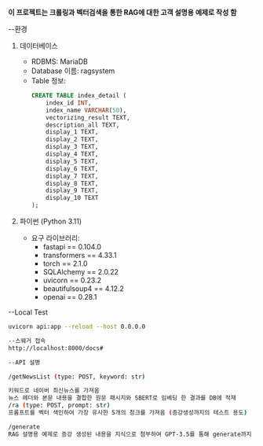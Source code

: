 **이 프로젝트는 크롤링과 벡터검색을 통한 RAG에 대한 고객 설명용 예제로 작성 함**

--환경
1. 데이터베이스
   - RDBMS: MariaDB
   - Database 이름: ragsystem
   - Table 정보:
     ```sql
     CREATE TABLE index_detail (
         index_id INT,
         index_name VARCHAR(50),
         vectorizing_result TEXT,
         description_all TEXT,
         display_1 TEXT,
         display_2 TEXT,
         display_3 TEXT,
         display_4 TEXT,
         display_5 TEXT,
         display_6 TEXT,
         display_7 TEXT,
         display_8 TEXT,
         display_9 TEXT,
         display_10 TEXT
     );
     ```

2. 파이썬 (Python 3.11)
   - 요구 라이브러리:
     - fastapi == 0.104.0
     - transformers == 4.33.1
     - torch == 2.1.0
     - SQLAlchemy == 2.0.22
     - uvicorn == 0.23.2
     - beautifulsoup4 == 4.12.2
     - openai == 0.28.1

--Local Test
```bash
uvicorn api:app --reload --host 0.0.0.0

--스웨거 접속
http://localhost:8000/docs#

--API 설명

/getNewsList (type: POST, keyword: str)

키워드로 네이버 최신뉴스를 가져옴
뉴스 헤더와 본문 내용을 결합한 원문 패시지와 SBERT로 임베딩 한 결과를 DB에 적재
/ra (type: POST, prompt: str)
프롬프트를 벡터 색인하여 가장 유사한 5개의 청크를 가져옴 (증강생성까지의 테스트 용도)

/generate
RAG 설명용 예제로 증강 생성된 내용을 지식으로 첨부하여 GPT-3.5를 통해 generate까지 실시 (구동을 위해서는 completion.py에 OpenAI에서 활용 가능한 key가 있어야 함.)
